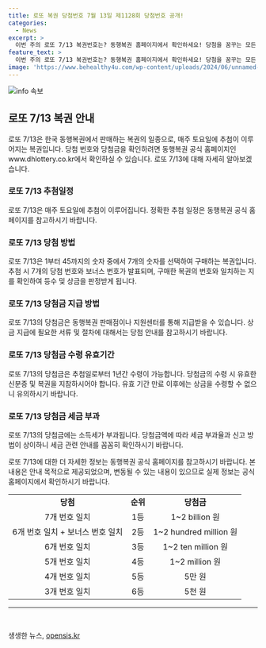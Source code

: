 ```yaml
---
title: 로또 복권 당첨번호 7월 13일 제1128회 당첨번호 공개!
categories:
  - News
excerpt: >
  이번 주의 로또 7/13 복권번호는? 동행복권 홈페이지에서 확인하세요! 당첨을 꿈꾸는 모든 이들을 위한 정보가 여기에 있습니다.
feature_text: >
  이번 주의 로또 7/13 복권번호는? 동행복권 홈페이지에서 확인하세요! 당첨을 꿈꾸는 모든 이들을 위한 정보가 여기에 있습니다.
image: 'https://www.behealthy4u.com/wp-content/uploads/2024/06/unnamed-file.png'
---
```


<p><img src="https://www.behealthy4u.com/wp-content/uploads/2024/06/unnamed-file.png" alt="info 속보" /></p>

<h2 data-ke-size="size26">로또 7/13 복권 안내</h2>

<p data-ke-size="size16">로또 7/13은 한국 동행복권에서 판매하는 복권의 일종으로, 매주 토요일에 추첨이 이루어지는 복권입니다. 당첨 번호와 당첨금을 확인하려면 동행복권 공식 홈페이지인 www.dhlottery.co.kr에서 확인하실 수 있습니다. 로또 7/13에 대해 자세히 알아보겠습니다.</p>

<h3><b>로또 7/13 추첨일정</b></h3>

<p data-ke-size="size16">로또 7/13은 매주 토요일에 추첨이 이루어집니다. 정확한 추첨 일정은 동행복권 공식 홈페이지를 참고하시기 바랍니다.</p>

<h3><b>로또 7/13 당첨 방법</b></h3>

<p data-ke-size="size16">로또 7/13은 1부터 45까지의 숫자 중에서 7개의 숫자를 선택하여 구매하는 복권입니다. 추첨 시 7개의 당첨 번호와 보너스 번호가 발표되며, 구매한 복권의 번호와 일치하는 지를 확인하여 등수 및 상금을 판정받게 됩니다.</p>

<h3><b>로또 7/13 당첨금 지급 방법</b></h3>

<p data-ke-size="size16">로또 7/13의 당첨금은 동행복권 판매점이나 지원센터를 통해 지급받을 수 있습니다. 상금 지급에 필요한 서류 및 절차에 대해서는 당첨 안내를 참고하시기 바랍니다.</p>

<h3><b>로또 7/13 당첨금 수령 유효기간</b></h3>

<p data-ke-size="size16">로또 7/13의 당첨금은 추첨일로부터 1년간 수령이 가능합니다. 당첨금의 수령 시 유효한 신분증 및 복권을 지참하시어야 합니다. 유효 기간 만료 이후에는 상금을 수령할 수 없으니 유의하시기 바랍니다.</p>

<h3><b>로또 7/13 당첨금 세금 부과</b></h3>

<p data-ke-size="size16">로또 7/13의 당첨금에는 소득세가 부과됩니다. 당첨금액에 따라 세금 부과율과 신고 방법이 상이하니 세금 관련 안내를 꼼꼼히 확인하시기 바랍니다.</p>

<p data-ke-size="size16">로또 7/13에 대한 더 자세한 정보는 동행복권 공식 홈페이지를 참고하시기 바랍니다. 본 내용은 안내 목적으로 제공되었으며, 변동될 수 있는 내용이 있으므로 실제 정보는 공식 홈페이지에서 확인하시기 바랍니다.</p>

<table>
    <tbody>
        <tr>
            <td style="text-align: center; height: 17px;"><b>당첨</b></td>
            <td style="text-align: center; height: 17px;"><b>순위</b></td>
            <td style="text-align: center; height: 17px;"><b>당첨금</b></td>
        </tr>
        <tr>
            <td style="text-align: center; height: 17px;">7개 번호 일치</td>
            <td style="text-align: center; height: 17px;">1등</td>
            <td style="text-align: center; height: 17px;">1~2 billion 원</td>
        </tr>
        <tr>
            <td style="text-align: center; height: 17px;">6개 번호 일치 + 보너스 번호 일치</td>
            <td style="text-align: center; height: 17px;">2등</td>
            <td style="text-align: center; height: 17px;">1~2 hundred million 원</td>
        </tr>
        <tr>
            <td style="text-align: center; height: 17px;">6개 번호 일치</td>
            <td style="text-align: center; height: 17px;">3등</td>
            <td style="text-align: center; height: 17px;">1~2 ten million 원</td>
        </tr>
        <tr>
            <td style="text-align: center; height: 17px;">5개 번호 일치</td>
            <td style="text-align: center; height: 17px;">4등</td>
            <td style="text-align: center; height: 17px;">1~2 million 원</td>
        </tr>
        <tr>
            <td style="text-align: center; height: 17px;">4개 번호 일치</td>
            <td style="text-align: center; height: 17px;">5등</td>
            <td style="text-align: center; height: 17px;">5만 원</td>
        </tr>
        <tr>
            <td style="text-align: center; height: 17px;">3개 번호 일치</td>
            <td style="text-align: center; height: 17px;">6등</td>
            <td style="text-align: center; height: 17px;">5천 원</td>
        </tr>
    </tbody>
</table>

<hr>

<p data-ke-size="size16">&nbsp;</p>
생생한 뉴스, <a href="https://opensis.kr" rel="dofollow">opensis.kr</a>



